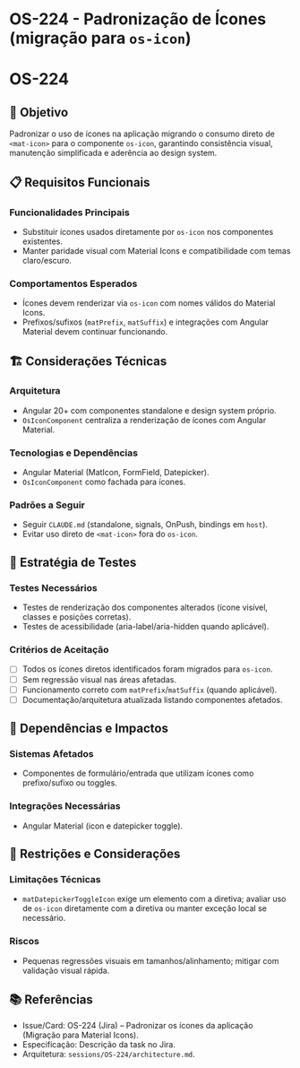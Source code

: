 # OS-224 - Padronização de Ícones (migração para `os-icon`)

# OS-224

## 🎯 Objetivo

Padronizar o uso de ícones na aplicação migrando o consumo direto de `<mat-icon>` para o componente `os-icon`, garantindo consistência visual, manutenção simplificada e aderência ao design system.

## 📋 Requisitos Funcionais

### Funcionalidades Principais

- Substituir ícones usados diretamente por `os-icon` nos componentes existentes.
- Manter paridade visual com Material Icons e compatibilidade com temas claro/escuro.

### Comportamentos Esperados

- Ícones devem renderizar via `os-icon` com nomes válidos do Material Icons.
- Prefixos/sufixos (`matPrefix`, `matSuffix`) e integrações com Angular Material devem continuar funcionando.

## 🏗️ Considerações Técnicas

### Arquitetura

- Angular 20+ com componentes standalone e design system próprio.
- `OsIconComponent` centraliza a renderização de ícones com Angular Material.

### Tecnologias e Dependências

- Angular Material (MatIcon, FormField, Datepicker).
- `OsIconComponent` como fachada para ícones.

### Padrões a Seguir

- Seguir `CLAUDE.md` (standalone, signals, OnPush, bindings em `host`).
- Evitar uso direto de `<mat-icon>` fora do `os-icon`.

## 🧪 Estratégia de Testes

### Testes Necessários

- Testes de renderização dos componentes alterados (ícone visível, classes e posições corretas).
- Testes de acessibilidade (aria-label/aria-hidden quando aplicável).

### Critérios de Aceitação

- [ ] Todos os ícones diretos identificados foram migrados para `os-icon`.
- [ ] Sem regressão visual nas áreas afetadas.
- [ ] Funcionamento correto com `matPrefix`/`matSuffix` (quando aplicável).
- [ ] Documentação/arquitetura atualizada listando componentes afetados.

## 🔗 Dependências e Impactos

### Sistemas Afetados

- Componentes de formulário/entrada que utilizam ícones como prefixo/sufixo ou toggles.

### Integrações Necessárias

- Angular Material (icon e datepicker toggle).

## 🚧 Restrições e Considerações

### Limitações Técnicas

- `matDatepickerToggleIcon` exige um elemento com a diretiva; avaliar uso de `os-icon` diretamente com a diretiva ou manter exceção local se necessário.

### Riscos

- Pequenas regressões visuais em tamanhos/alinhamento; mitigar com validação visual rápida.

## 📚 Referências

- Issue/Card: OS-224 (Jira) – Padronizar os ícones da aplicação (Migração para Material Icons).
- Especificação: Descrição da task no Jira.
- Arquitetura: `sessions/OS-224/architecture.md`.
